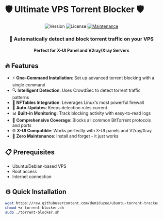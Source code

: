 # 🛡️ Ultimate VPS Torrent Blocker 🛡️

<div align="center">

  ![Version](https://img.shields.io/badge/Version-1.0.0-blue?style=for-the-badge)
  ![License](https://img.shields.io/badge/License-MIT-green?style=for-the-badge)
  [![Maintenance](https://img.shields.io/badge/Maintained-Yes-orange?style=for-the-badge)](https://github.com/dumiduzee/ubuntu-torrent-tracker)

  <h3>🚫 Automatically detect and block torrent traffic on your VPS</h3>
  <h4>Perfect for X-UI Panel and V2ray/Xray Servers</h4>

</div>

## 🔥 Features

- ⚡ **One-Command Installation**: Set up advanced torrent blocking with a single command
- 🔍 **Intelligent Detection**: Uses CrowdSec to detect torrent traffic patterns
- 🧱 **NFTables Integration**: Leverages Linux's most powerful firewall
- 🔄 **Auto-Updates**: Keeps detection rules current
- 📊 **Built-in Monitoring**: Track blocking activity with easy-to-read logs
- 🛑 **Comprehensive Coverage**: Blocks all common BitTorrent protocols and ports
- 🌐 **X-UI Compatible**: Works perfectly with X-UI panels and V2ray/Xray
- 🔧 **Zero Maintenance**: Install and forget - it just works

## 📋 Prerequisites

- Ubuntu/Debian-based VPS
- Root access
- Internet connection

## ⚙️ Quick Installation

```bash
wget https://raw.githubusercontent.com/dumiduzee/ubuntu-torrent-tracker/main/torrent-blocker.sh
chmod +x torrent-blocker.sh
sudo ./torrent-blocker.sh
